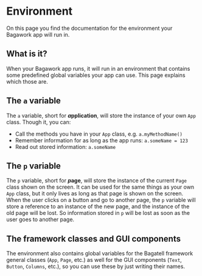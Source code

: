 # Environment
On this page you find the documentation for the environment your Bagawork app will run in.




## What is it?
When your Bagawork app runs, it will run in an environment that contains some predefined global variables your app can use. This page explains which those are.




## The `a` variable
The `a` variable, short for ***a*pplication**, will store the instance of your own `App` class. Though it, you can:

* Call the methods you have in your `App` class, e.g. `a.myMethodName()`
* Remember information for as long as the app runs: `a.someName = 123`
* Read out stored information: `a.someName`




## The `p` variable
The `p` variable, short for ***p*age**, will store the instance of the current `Page` class shown on the screen. It can be used for the same things as your own `App` class, but it only lives as long as that page is shown on the screen. When the user clicks on a button and go to another page, the `p` variable will store a reference to an instance of the new page, and the instance of the old page will be lost. So information stored in `p` will be lost as soon as the user goes to another page.




## The framework classes and GUI components
The environment also contains global variables for the Bagatell framework general classes (`App`, `Page`, etc.) as well for the GUI components (`Text`, `Button`, `Columns`, etc.), so you can use these by just writing their names.